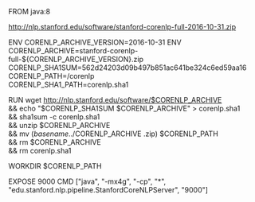 FROM java:8

http://nlp.stanford.edu/software/stanford-corenlp-full-2016-10-31.zip

ENV CORENLP_ARCHIVE_VERSION=2016-10-31
ENV CORENLP_ARCHIVE=stanford-corenlp-full-${CORENLP_ARCHIVE_VERSION}.zip \
    CORENLP_SHA1SUM=562d24203d09b497b851ac641be324c6ed59aa16 \
    CORENLP_PATH=/corenlp \
    CORENLP_SHA1_PATH=corenlp.sha1

RUN wget http://nlp.stanford.edu/software/$CORENLP_ARCHIVE \
    && echo "$CORENLP_SHA1SUM $CORENLP_ARCHIVE" > corenlp.sha1 \
    && sha1sum -c corenlp.sha1 \
    && unzip $CORENLP_ARCHIVE \
    && mv $(basename ../$CORENLP_ARCHIVE .zip) $CORENLP_PATH \
    && rm $CORENLP_ARCHIVE \
    && rm corenlp.sha1

WORKDIR $CORENLP_PATH

EXPOSE 9000
CMD ["java", "-mx4g", "-cp", "*", "edu.stanford.nlp.pipeline.StanfordCoreNLPServer", "9000"]

